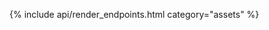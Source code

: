 <!-- 
# Assets Methods

| Url                         | Short Description                                  | Details Page                               |
| :-------------------------- | :------------------------------------------------- | :----------------------------------------- |
| `/api/v1/assets.setAsset`   | Set an asset image by name.                        | [Link](setasset/)                          |
| `/api/v1/assets.unsetAsset` | Unset an asset by name.                            | [Link](unsetasset/)                        | -->

{% include api/render_endpoints.html category="assets" %}